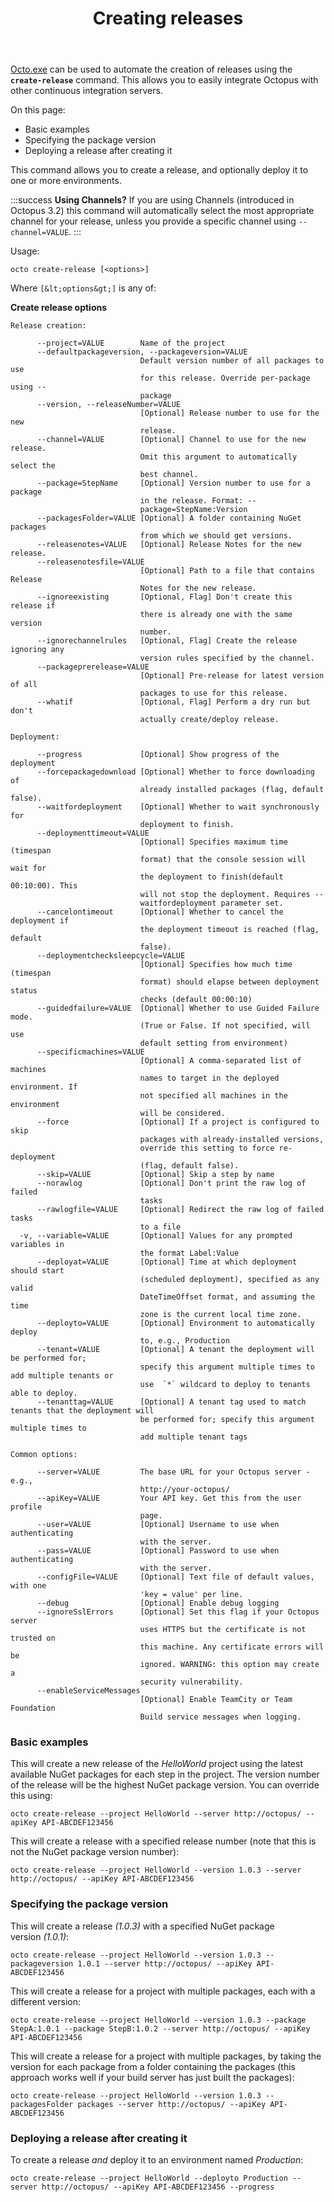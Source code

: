 ﻿---
title: Creating releases
position: 2
---


[Octo.exe](/docs/home/api-and-integration/octo.exe-command-line.md) can be used to automate the creation of releases using the **`create-release`** command. This allows you to easily integrate Octopus with other continuous integration servers.


On this page:


- Basic examples
- Specifying the package version
- Deploying a release after creating it


This command allows you to create a release, and optionally deploy it to one or more environments.

:::success
**Using Channels?**
If you are using Channels (introduced in Octopus 3.2) this command will automatically select the most appropriate channel for your release, unless you provide a specific channel using `--channel=VALUE`.
:::


Usage:

```text
octo create-release [<options>]
```


Where `[&lt;options&gt;]` is any of:

**Create release options**

```text
Release creation: 

      --project=VALUE        Name of the project
      --defaultpackageversion, --packageversion=VALUE
                             Default version number of all packages to use 
                             for this release. Override per-package using --
                             package
      --version, --releaseNumber=VALUE
                             [Optional] Release number to use for the new 
                             release.
      --channel=VALUE        [Optional] Channel to use for the new release. 
                             Omit this argument to automatically select the 
                             best channel.
      --package=StepName     [Optional] Version number to use for a package 
                             in the release. Format: --
                             package=StepName:Version
      --packagesFolder=VALUE [Optional] A folder containing NuGet packages 
                             from which we should get versions.
      --releasenotes=VALUE   [Optional] Release Notes for the new release.
      --releasenotesfile=VALUE
                             [Optional] Path to a file that contains Release 
                             Notes for the new release.
      --ignoreexisting       [Optional, Flag] Don't create this release if 
                             there is already one with the same version 
                             number.
      --ignorechannelrules   [Optional, Flag] Create the release ignoring any 
                             version rules specified by the channel.
      --packageprerelease=VALUE
                             [Optional] Pre-release for latest version of all 
                             packages to use for this release.
      --whatif               [Optional, Flag] Perform a dry run but don't 
                             actually create/deploy release.

Deployment: 

      --progress             [Optional] Show progress of the deployment
      --forcepackagedownload [Optional] Whether to force downloading of 
                             already installed packages (flag, default false).
      --waitfordeployment    [Optional] Whether to wait synchronously for 
                             deployment to finish.
      --deploymenttimeout=VALUE
                             [Optional] Specifies maximum time (timespan 
                             format) that the console session will wait for 
                             the deployment to finish(default 00:10:00). This 
                             will not stop the deployment. Requires --
                             waitfordeployment parameter set.
      --cancelontimeout      [Optional] Whether to cancel the deployment if 
                             the deployment timeout is reached (flag, default 
                             false).
      --deploymentchecksleepcycle=VALUE
                             [Optional] Specifies how much time (timespan 
                             format) should elapse between deployment status 
                             checks (default 00:00:10)
      --guidedfailure=VALUE  [Optional] Whether to use Guided Failure mode. 
                             (True or False. If not specified, will use 
                             default setting from environment)
      --specificmachines=VALUE
                             [Optional] A comma-separated list of machines 
                             names to target in the deployed environment. If 
                             not specified all machines in the environment 
                             will be considered.
      --force                [Optional] If a project is configured to skip 
                             packages with already-installed versions, 
                             override this setting to force re-deployment 
                             (flag, default false).
      --skip=VALUE           [Optional] Skip a step by name
      --norawlog             [Optional] Don't print the raw log of failed 
                             tasks
      --rawlogfile=VALUE     [Optional] Redirect the raw log of failed tasks 
                             to a file
  -v, --variable=VALUE       [Optional] Values for any prompted variables in 
                             the format Label:Value
      --deployat=VALUE       [Optional] Time at which deployment should start 
                             (scheduled deployment), specified as any valid 
                             DateTimeOffset format, and assuming the time 
                             zone is the current local time zone.
      --deployto=VALUE       [Optional] Environment to automatically deploy 
                             to, e.g., Production
	  --tenant=VALUE		 [Optional] A tenant the deployment will be performed for; 
                             specify this argument multiple times to add multiple tenants or 
                             use  `*` wildcard to deploy to tenants able to deploy.
	  --tenanttag=VALUE		 [Optional] A tenant tag used to match tenants that the deployment will 
							 be performed for; specify this argument multiple times to 
						     add multiple tenant tags

Common options: 

      --server=VALUE         The base URL for your Octopus server - e.g., 
                             http://your-octopus/
      --apiKey=VALUE         Your API key. Get this from the user profile 
                             page.
      --user=VALUE           [Optional] Username to use when authenticating 
                             with the server.
      --pass=VALUE           [Optional] Password to use when authenticating 
                             with the server.
      --configFile=VALUE     [Optional] Text file of default values, with one 
                             'key = value' per line.
      --debug                [Optional] Enable debug logging
      --ignoreSslErrors      [Optional] Set this flag if your Octopus server 
                             uses HTTPS but the certificate is not trusted on 
                             this machine. Any certificate errors will be 
                             ignored. WARNING: this option may create a 
                             security vulnerability.
      --enableServiceMessages
                             [Optional] Enable TeamCity or Team Foundation 
                             Build service messages when logging.

```

### Basic examples


This will create a new release of the *HelloWorld* project using the latest available NuGet packages for each step in the project. The version number of the release will be the highest NuGet package version. You can override this using:

```text
octo create-release --project HelloWorld --server http://octopus/ --apiKey API-ABCDEF123456
```


This will create a release with a specified release number (note that this is not the NuGet package version number):

```text
octo create-release --project HelloWorld --version 1.0.3 --server http://octopus/ --apiKey API-ABCDEF123456
```

### Specifying the package version


This will create a release *(1.0.3)* with a specified NuGet package version *(1.0.1)*:

```text
octo create-release --project HelloWorld --version 1.0.3 --packageversion 1.0.1 --server http://octopus/ --apiKey API-ABCDEF123456
```


This will create a release for a project with multiple packages, each with a different version:

```text
octo create-release --project HelloWorld --version 1.0.3 --package StepA:1.0.1 --package StepB:1.0.2 --server http://octopus/ --apiKey API-ABCDEF123456
```


This will create a release for a project with multiple packages, by taking the version for each package from a folder containing the packages (this approach works well if your build server has just built the packages):

```text
octo create-release --project HelloWorld --version 1.0.3 --packagesFolder packages --server http://octopus/ --apiKey API-ABCDEF123456
```

### Deploying a release after creating it


To create a release *and* deploy it to an environment named *Production*:

```text
octo create-release --project HelloWorld --deployto Production --server http://octopus/ --apiKey API-ABCDEF123456 --progress
```
